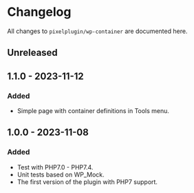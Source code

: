 # Changelog

All changes to `pixelplugin/wp-container` are documented here.

## Unreleased

## 1.1.0 - 2023-11-12

### Added

- Simple page with container definitions in Tools menu.

## 1.0.0 - 2023-11-08

### Added

- Test with PHP7.0 - PHP7.4.
- Unit tests based on WP_Mock.
- The first version of the plugin with PHP7 support.

